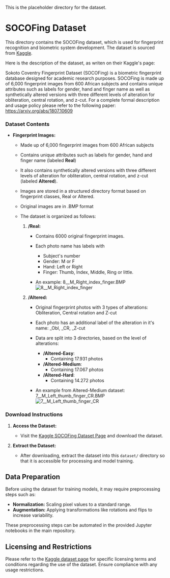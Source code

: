 This is the placeholder directory for the dataset. 

# SOCOFing Dataset

This directory contains the SOCOFing dataset, which is used for fingerprint recognition and biometric system development. The dataset is sourced from [Kaggle](https://www.kaggle.com/datasets/ruizgara/socofing).

Here is the description of the dataset, as writen on their Kaggle's page:

Sokoto Coventry Fingerprint Dataset (SOCOFing) is a biometric fingerprint database designed for academic research purposes. SOCOFing is made up of 6,000 fingerprint images from 600 African subjects and contains unique attributes such as labels for gender, hand and finger name as well as synthetically altered versions with three different levels of alteration for obliteration, central rotation, and z-cut. For a complete formal description and usage policy please refer to the following paper: https://arxiv.org/abs/1807.10609


### Dataset Contents

- **Fingerprint Images:** 
  - Made up of 6,000 fingerprint images from 600 African subjects
  - Contains unique attributes such as labels for gender, hand and finger name (labeled **Real**)
  - It also contains synthetically altered versions with three different levels of alteration for obliteration, central rotation, and z-cut (labeled **Altered**).
  - Images are stored in a structured directory format based on fingerprint classes, Real or Altered.
  - Original images are in .BMP format
  - The dataset is organized as follows:

    1. **/Real:** 
       - Contains 6000 original fingerprint images.
       - Each photo name has labels with
         * Subject's number
         * Gender: M or F
         * Hand: Left or Right
         * Finger: Thumb, Index, Middle, Ring or little.

       - An example: 8__M_Right_index_finger.BMP
         ![8__M_Right_index_finger](https://github.com/user-attachments/assets/4e26c459-b554-43ad-8e17-36a22a8df5bd)

    3. **/Altered:** 
       - Original fingerprint photos with 3 types of alterations: Obliteration, Central rotation and Z-cut
       - Each photo has an additional label of the alteration in it's name: _Obl, _CR, _Z-cut
       - Data are split into 3 directories, based on the level of alterations:
         * **/Altered-Easy**:
           - Containing 17.931 photos 
         * **/Altered-Medium**:
           - Containing 17.067 photos 
         * **/Altered-Hard**:
           - Containing 14.272 photos 
        
        - An example from Altered-Medium dataset: 7__M_Left_thumb_finger_CR.BMP
          ![7__M_Left_thumb_finger_CR](https://github.com/user-attachments/assets/a33b9c1b-66ac-4c09-ad87-2bef03b38efc)

         
### Download Instructions

1. **Access the Dataset:**
   - Visit the [Kaggle SOCOFing Dataset Page](https://www.kaggle.com/datasets/ruizgara/socofing?select=SOCOFing) and download the dataset.

2. **Extract the Dataset:**
   - After downloading, extract the dataset into this `dataset/` directory so that it is accessible for processing and model training.

## Data Preparation

Before using the dataset for training models, it may require preprocessing steps such as:

- **Normalization:** Scaling pixel values to a standard range.
- **Augmentation:** Applying transformations like rotations and flips to increase variability.

These preprocessing steps can be automated in the provided Jupyter notebooks in the main repository.

## Licensing and Restrictions

Please refer to the [Kaggle dataset page](https://www.kaggle.com/datasets/ruizgara/socofing?select=SOCOFing) for specific licensing terms and conditions regarding the use of the dataset. Ensure compliance with any usage restrictions.

